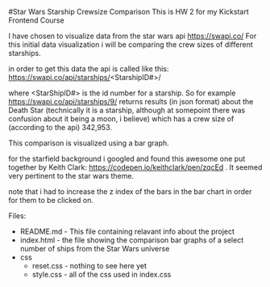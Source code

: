 #Star Wars Starship Crewsize Comparison
This is HW 2 for my Kickstart Frontend Course

I have chosen to visualize data from the star wars api https://swapi.co/
For this initial data visualization i will be comparing the crew sizes of different starships.

in order to get this data the api is called like this:
	https://swapi.co/api/starships/<StarshipID#>/

where <StarShipID#> is the id number for a starship. So for example https://swapi.co/api/starships/9/ returns results (in json format) about the Death Star (technically it is a starship, although at somepoint there was confusion about it being a moon, i believe) which has a crew size of (according to the api) 342,953.

This comparison is visualized using a bar graph.


for the starfield background i googled and found this awesome one put together by Keith Clark: https://codepen.io/keithclark/pen/zqcEd . It seemed very pertinent to the star wars theme.

note that i had to increase the z index of the bars in the bar chart in order for them to be clicked on.


Files:
 * README.md - This file containing relavant info about the project
 * index.html - the file showing the comparison bar graphs of a select number of ships from the Star Wars universe
 * css
   * reset.css - nothing to see here yet
   * style.css - all of the css used in index.css
